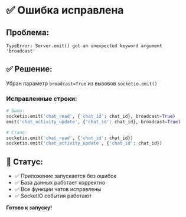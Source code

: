 # ✅ Ошибка исправлена

## Проблема:
```
TypeError: Server.emit() got an unexpected keyword argument 'broadcast'
```

## ✅ Решение:
Убран параметр `broadcast=True` из вызовов `socketio.emit()`

### Исправленные строки:
```python
# Было:
socketio.emit('chat_read', {'chat_id': chat_id}, broadcast=True)
emit('chat_activity_update', {'chat_id': chat_id}, broadcast=True)

# Стало:
socketio.emit('chat_read', {'chat_id': chat_id})
socketio.emit('chat_activity_update', {'chat_id': chat_id})
```

## 🚀 Статус:
- ✅ Приложение запускается без ошибок
- ✅ База данных работает корректно
- ✅ Все функции чатов исправлены
- ✅ SocketIO события работают

**Готово к запуску!**